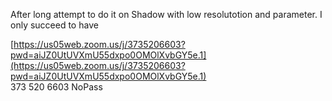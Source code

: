 After long attempt to do it on Shadow with low resolutotion and parameter.
I only succeed to have 


[https://us05web.zoom.us/j/3735206603?pwd=aiJZ0UtUVXmU55dxpo0OMOlXvbGY5e.1](https://us05web.zoom.us/j/3735206603?pwd=aiJZ0UtUVXmU55dxpo0OMOlXvbGY5e.1)  
373 520 6603  NoPass
